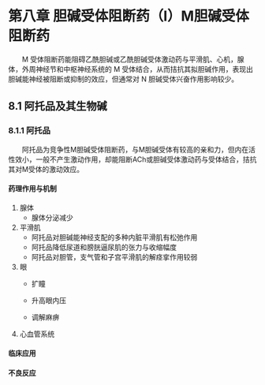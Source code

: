 # 第八章 胆碱受体阻断药（Ⅰ）M胆碱受体阻断药

&emsp;&emsp;M 受体阻断药能阻碍乙酰胆碱或乙酰胆碱受体激动药与平滑肌、心机，腺体，外周神经节和中枢神经系统的 M 受体结合，从而拮抗其拟胆碱作用，表现出胆碱能神经被阻断或抑制的效应，但通常对 N 胆碱受体兴奋作用影响较少。

## 8.1 阿托品及其生物碱

### 8.1.1 阿托品
&emsp;&emsp;阿托品为竞争性M胆碱受体阻断药，与M胆碱受体有较高的亲和力，但内在活性效小，一般不产生激动作用，却能阻断ACh或胆碱受体激动药与受体结合，拮抗其对M受体的激动效应。
#### 药理作用与机制
1. 腺体
	- 腺体分泌减少
2. 平滑肌
	- 阿托品对胆碱能神经支配的多种内脏平滑肌有松弛作用
	- 阿托品降低尿道和膀胱逼尿肌的张力与收缩幅度
	- 阿托品对胆管，支气管和子宫平滑肌的解痉挛作用较弱
3. 眼
	- 扩瞳
		
	- 升高眼内压
	- 调解麻痹
4. 心血管系统


#### 临床应用

#### 不良反应